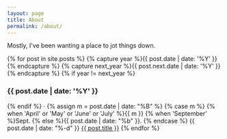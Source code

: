 ```yaml
---
layout: page
title: About
permalink: /about/
---
```


Mostly, I've been wanting a place to jot things down.

{% for post in site.posts %}
{% capture year %}{{ post.date | date: '%Y' }}{% endcapture %}
{% capture next_year %}{{ post.next.date | date: '%Y' }}{% endcapture %}
{% if year != next_year %}
<h3>{{ post.date | date: '%Y' }}</h3>
{% endif %}
&middot; {% assign m = post.date | date: "%B" %} {% case m %} {% when 'April' or 'May' or 'June' or 'July' %}{{ m }} {% when 'September' %}Sept. {% else %}{{ post.date | date: "%b" }}. {% endcase %} {{ post.date | date: "%-d" }} <a href="{{ post.url }}">{{ post.title }}</a>
{% endfor %}

<i class="fa fa-camera-retro"></i>
